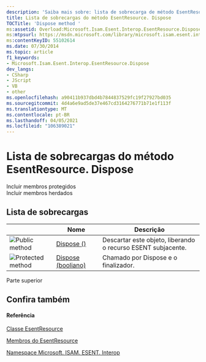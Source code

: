 ```yaml
---
description: 'Saiba mais sobre: lista de sobrecarga de método EsentResource. Dispose'
title: Lista de sobrecargas do método EsentResource. Dispose
TOCTitle: 'Dispose method '
ms:assetid: Overload:Microsoft.Isam.Esent.Interop.EsentResource.Dispose
ms:mtpsurl: https://msdn.microsoft.com/library/microsoft.isam.esent.interop.esentresource.dispose(v=EXCHG.10)
ms:contentKeyID: 55102614
ms.date: 07/30/2014
ms.topic: article
f1_keywords:
- Microsoft.Isam.Esent.Interop.EsentResource.Dispose
dev_langs:
- CSharp
- JScript
- VB
- other
ms.openlocfilehash: a90411b937dbd4b7844837529fc19f27927bd035
ms.sourcegitcommit: 4d4a6e9ad5de37e467cd3164276771b71e1f113f
ms.translationtype: MT
ms.contentlocale: pt-BR
ms.lasthandoff: 04/05/2021
ms.locfileid: "106389021"
---
```

# <a name="esentresourcedispose-method-overload-list"></a>Lista de sobrecargas do método EsentResource. Dispose

Incluir membros protegidos  
Incluir membros herdados  

## <a name="overload-list"></a>Lista de sobrecargas

<table>
<thead>
<tr class="header">
<th> </th>
<th>Nome</th>
<th>Descrição</th>
</tr>
</thead>
<tbody>
<tr class="odd">
<td><img src="../images/dn292146.pubmethod(exchg.10).gif" title="Método público" alt="Public method" /></td>
<td><a href="dn350553(v=exchg.10).md">Dispose ()</a></td>
<td>Descartar este objeto, liberando o recurso ESENT subjacente.</td>
</tr>
<tr class="even">
<td><img src="../images/dn292116.protmethod(exchg.10).gif" title="Método protegido" alt="Protected method" /></td>
<td><a href="dn350543(v=exchg.10).md">Dispose (booliano)</a></td>
<td>Chamado por Dispose e o finalizador.</td>
</tr>
</tbody>
</table>


Parte superior

## <a name="see-also"></a>Confira também

#### <a name="reference"></a>Referência

[Classe EsentResource](./esentresource-class.md)

[Membros do EsentResource](./esentresource-members.md)

[Namespace Microsoft. ISAM. ESENT. Interop](./microsoft.isam.esent.interop-namespace.md)
